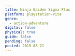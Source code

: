 ```yaml
---
title: Ninja Gaiden Sigma Plus
platform: playstation-vita
genre:
  - action-adventure
digital: false
physical: true
guide: false
pending: false
posted: 2015-08-21
---
```

